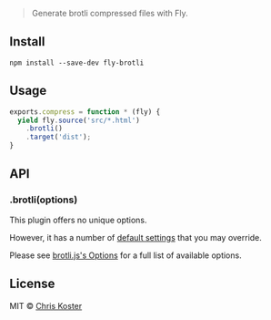 
> Generate brotli compressed files with Fly.

## Install

```
npm install --save-dev fly-brotli
```

## Usage

```js
exports.compress = function * (fly) {
  yield fly.source('src/*.html')
    .brotli()
    .target('dist');
}
```

## API

### .brotli(options)

This plugin offers no unique options.

However, it has a number of [default settings](config.js) that you may override.

Please see [brotli.js's Options](https://github.com/devongovett/brotli.js#brotlicompressbuffer-istext--false) for a full list of available options.

## License

MIT © [Chris Koster](https://koster.io)
